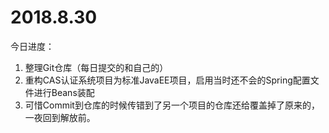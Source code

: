 # 2018.8.30
今日进度：
1. 整理Git仓库（每日提交的和自己的）
2. 重构CAS认证系统项目为标准JavaEE项目，启用当时还不会的Spring配置文件进行Beans装配
3. 可惜Commit到仓库的时候传错到了另一个项目的仓库还给覆盖掉了原来的，一夜回到解放前。
